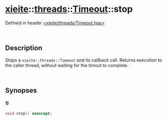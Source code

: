 # [xieite](../../xieite.md)\:\:[threads](../../threads.md)\:\:[Timeout](../Timeout.md)\:\:stop
Defined in header [<xieite/threads/Timeout.hpp>](../../../include/xieite/threads/Timeout.hpp)

&nbsp;

## Description
Stops a `xieite::threads::Timeout` and its callback call. Returns execution to the caller thread, without waiting for the timout to complete.

&nbsp;

## Synopses
#### 1)
```cpp
void stop() noexcept;
```
